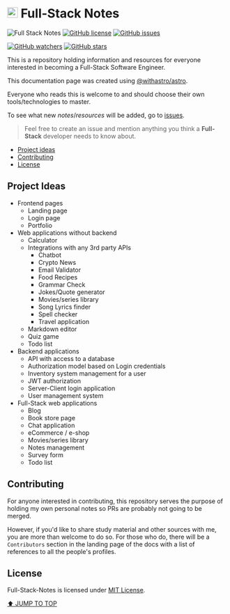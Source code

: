 # <img width="24" height="24" src="https://github.com/Stratis-Dermanoutsos/Full-Stack-Notes/blob/main/Images/Full_Stack_Notes_icon.svg?raw=true" /> Full-Stack Notes

![Full Stack Notes](https://img.shields.io/badge/notes-Full_Stack-blueviolet)
[![GitHub license](https://img.shields.io/github/license/Stratis-Dermanoutsos/Full-Stack-Notes.svg)](https://github.com/Stratis-Dermanoutsos/Full-Stack-Notes/blob/main/LICENSE)
[![GitHub issues](https://img.shields.io/github/issues/Stratis-Dermanoutsos/Full-Stack-Notes.svg)](https://GitHub.com/Stratis-Dermanoutsos/Full-Stack-Notes/issues/)

[![GitHub watchers](https://img.shields.io/github/watchers/stratis-dermanoutsos/Full-Stack-Notes.svg?style=social&label=Watch&maxAge=2592000)](https://GitHub.com/stratis-dermanoutsos/Full-Stack-Notes/watchers/)
[![GitHub stars](https://img.shields.io/github/stars/stratis-dermanoutsos/Full-Stack-Notes.svg?style=social&label=Star&maxAge=2592000)](https://GitHub.com/stratis-dermanoutsos/Full-Stack-Notes/stargazers/)

This is a repository holding information and resources for everyone interested in becoming a Full-Stack Software Engineer.

This documentation page was created using [@withastro/astro](https://github.com/withastro/astro).

Everyone who reads this is welcome to and should choose their own tools/technologies to master.

To see what new *notes*/*resources* will be added, go to [issues](https://GitHub.com/stratis-dermanoutsos/Full-Stack-Notes/issues/).

> Feel free to create an issue and mention anything you think a **Full-Stack** developer needs to know about.

- [Project ideas](#project-ideas)
- [Contributing](#contributing)
- [License](#license)

## Project Ideas

- Frontend pages
  - Landing page
  - Login page
  - Portfolio
- Web applications without backend
  - Calculator
  - Integrations with any 3rd party APIs
    - Chatbot
    - Crypto News
    - Email Validator
    - Food Recipes
    - Grammar Check
    - Jokes/Quote generator
    - Movies/series library
    - Song Lyrics finder
    - Spell checker
    - Travel application
  - Markdown editor
  - Quiz game
  - Todo list
- Backend applications
  - API with access to a database
  - Authorization model based on Login credentials
  - Inventory system management for a user
  - JWT authorization
  - Server-Client login application
  - User management system
- Full-Stack web applications
  - Blog
  - Book store page
  - Chat application
  - eCommerce / e-shop
  - Movies/series library
  - Notes management
  - Survey form
  - Todo list

## Contributing

For anyone interested in contributing, this repository serves the purpose of holding my own personal notes so PRs are probably not going to be merged.

However, if you'd like to share study material and other sources with me, you are more than welcome to do so. For those who do, there will be a `Contributors` section in the landing page of the docs with a list of references to all the people's profiles.

## License

Full-Stack-Notes is licensed under [MIT License](https://github.com/Stratis-Dermanoutsos/Full-Stack-Notes/blob/main/LICENSE).

[⬆ JUMP TO TOP](#full-stack-notes)
